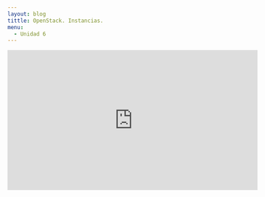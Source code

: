 ```yaml
---
layout: blog
tittle: OpenStack. Instancias.
menu:
  - Unidad 6
---
```

<iframe
    width="560"
    height="315"
    src="http://https://www.youtube.com/watch?v=XYOme2eNQTg"
    frameborder="0"
    allowfullscreen></iframe>

